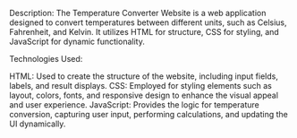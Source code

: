 Description:
The Temperature Converter Website is a web application designed to convert temperatures between different units, such as Celsius, Fahrenheit, and Kelvin. It utilizes HTML for structure, CSS for styling, and JavaScript for dynamic functionality.

Technologies Used:

HTML: Used to create the structure of the website, including input fields, labels, and result displays.
CSS: Employed for styling elements such as layout, colors, fonts, and responsive design to enhance the visual appeal and user experience.
JavaScript: Provides the logic for temperature conversion, capturing user input, performing calculations, and updating the UI dynamically.
